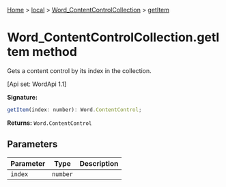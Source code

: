 [Home](./index) &gt; [local](local.md) &gt; [Word\_ContentControlCollection](local.word_contentcontrolcollection.md) &gt; [getItem](local.word_contentcontrolcollection.getitem.md)

# Word\_ContentControlCollection.getItem method

Gets a content control by its index in the collection. 

 \[Api set: WordApi 1.1\]

**Signature:**
```javascript
getItem(index: number): Word.ContentControl;
```
**Returns:** `Word.ContentControl`

## Parameters

|  Parameter | Type | Description |
|  --- | --- | --- |
|  `index` | `number` |  |

